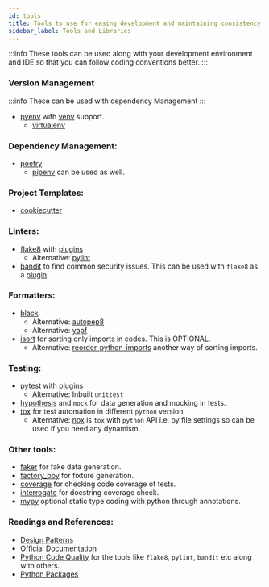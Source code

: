 ```yaml
---
id: tools
title: Tools to use for easing development and maintaining consistency. There are links to readings as well.
sidebar_label: Tools and Libraries
--- 
```


:::info 
These tools can be used along with your development environment and IDE so that you can follow coding conventions better.
:::
### Version Management
:::info
These can be used with dependency Management
:::
* [pyenv](https://github.com/pyenv/pyenv) with [venv](https://github.com/pyenv/pyenv-virtualenv) support. 
    + [virtualenv](https://virtualenv.pypa.io/en/latest/)

### Dependency Management:
* [poetry](https://python-poetry.org/)
    + [pipenv](https://pipenv.pypa.io/en/latest/) can be used as well. 

### Project Templates:
* [cookiecutter](https://cookiecutter.readthedocs.io/en/1.7.2/)

### Linters:
* [flake8](https://flake8.pycqa.org/en/latest/) with [plugins](https://github.com/DmytroLitvinov/awesome-flake8-extensions)
    * Alternative: [pylint](https://www.pylint.org)
* [bandit](https://bandit.readthedocs.io/en/latest/) to find common security issues. This can be used with `flake8` as a [plugin](https://pypi.org/project/flake8-bandit/)

### Formatters:
* [black](https://black.readthedocs.io/en/stable/)
    - Alternative: [autopep8](https://pypi.org/project/autopep8/)
    - Alternative: [yapf](https://pypi.org/project/yapf/) 
* [isort](https://timothycrosley.github.io/isort/) for sorting only imports in codes. This is OPTIONAL.
    - Alternative: [reorder-python-imports](https://github.com/asottile/reorder_python_imports) another way of sorting imports.
    
### Testing:
* [pytest](https://pytest.org) with [plugins](https://docs.pytest.org/en/7.0.x/reference/plugin_list.html)
    - Alternative: Inbuilt `unittest`
* [hypothesis](https://hypothesis.readthedocs.io/en/latest/) and `mock` for data generation and mocking in tests.
* [tox](https://tox.readthedocs.io/en/latest/) for test automation in different `python` version
    - Alternative: [nox](https://nox.thea.codes/en/stable/) is `tox` with `python` API i.e. py file settings so can be used if you need any dynamism.

### Other tools:
* [faker](https://faker.readthedocs.io/en/master/) for fake data generation.
* [factory_boy](https://factoryboy.readthedocs.io/en/stable/index.html) for fixture generation.
* [coverage](https://coverage.readthedocs.io/en/coverage-5.1/) for checking code coverage of tests.
* [interrogate](https://interrogate.readthedocs.io/en/latest/) for docstring coverage check.
* [mypy](http://mypy-lang.org/index.html) optional static type coding with python through annotations.

### Readings and References:
* [Design Patterns](https://python-patterns.guide/)
* [Official Documentation](https://docs.python.org/3/)
* [Python Code Quality](https://github.com/PyCQA) for the tools like `flake8`, `pylint`, `bandit` etc along with others.
* [Python Packages](https://www.pypa.io/en/latest/)

